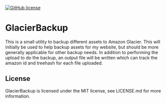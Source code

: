 [![GitHub license](https://img.shields.io/github/license/mashape/apistatus.svg)](https://github.com/AerisG222/GlacierBackup/blob/master/LICENSE.md)

# GlacierBackup

This is a small utility to backup different assets to Amazon Glacier.  This will initially
be used to help backup assets for my website, but should be more generally applicable for other
backup needs.  In addition to performing the upload to do the backup, an output file will be 
written which can track the amazon id and treehash for each file uploaded.

## License

GlacierBackup is licensed under the MIT license, see LICENSE.md for more information.
